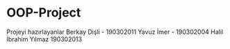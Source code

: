 # OOP-Project
Projeyi hazırlayanlar
Berkay Dişli - 190302011
Yavuz İmer - 190302004
Halil İbrahim Yılmaz 190302013
